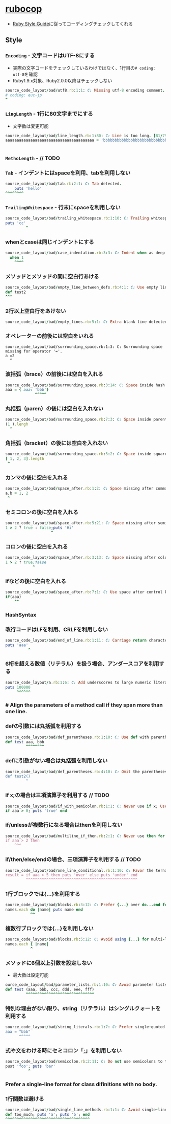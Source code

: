 # [rubocop](https://github.com/bbatsov/rubocop)

- [Ruby Style Guide](https://github.com/bbatsov/ruby-style-guide)に従ってコーディングチェックしてくれる

## Style

### `Encoding` - 文字コードはUTF-8にする

- 実際の文字コードをチェックしているわけではなく、1行目の`# coding: utf-8`を確認
- Ruby1.9.x対象、Ruby2.0.0以降はチェックしない

```ruby
source_code_layout/bad/utf8.rb:1:1: C: Missing utf-8 encoding comment.
# coding: euc-jp
^
```

### `LingLength` - 1行に80文字までにする

- 文字数は変更可能

```ruby
source_code_layout/bad/line_length.rb:1:80: C: Line is too long. [81/79]
aaaaaaaaaaaaaaaaaaaaaaaaaaaaaaaaaaaaaaa = 'bbbbbbbbbbbbbbbbbbbbbbbbbbbbbbbbbbbbb'
                                                                               ^^
```

### `MethoLength` - // TODO

### `Tab` - インデントにはspaceを利用、tabを利用しない

```ruby
source_code_layout/bad/tab.rb:2:1: C: Tab detected.
	puts 'hello'
^^^^^^^^
```

### `TrailingWhitespace` - 行末にspaceを利用しない

```ruby
source_code_layout/bad/trailing_whitespace.rb:1:10: C: Trailing whitespace detected.
puts 'cc'
         ^
```

### whenとcaseは同じインデントにする

```ruby
source_code_layout/bad/case_indentation.rb:3:3: C: Indent when as deep as case.
  when 1
    ^^^^
```

### メソッドとメソッドの間に空白行あける

```ruby
source_code_layout/bad/empty_line_between_defs.rb:4:1: C: Use empty lines between defs.
def test2
^^^
```

### 2行以上空白行をあけない

```ruby
source_code_layout/bad/empty_lines.rb:5:1: C: Extra blank line detected.
```

### オペレーターの前後には空白をいれる

```
source_code_layout/bad/surrounding_space.rb:1:3: C: Surrounding space missing for operator '='.
a =2
  ^
```

### 波括弧（brace）の前後には空白を入れる

```ruby
source_code_layout/bad/surrounding_space.rb:3:14: C: Space inside hash literal braces missing.
aaa = { aaa: 'bbb'}
             ^^^^^
```

### 丸括弧（paren）の後には空白を入れない

```ruby
source_code_layout/bad/surrounding_space.rb:7:3: C: Space inside parentheses detected.
(1 ).lengh
  ^
```

### 角括弧（bracket）の後には空白を入れない

```ruby
source_code_layout/bad/surrounding_space.rb:5:2: C: Space inside square brackets detected.
[ 1, 2, 3].length
 ^
```

### カンマの後に空白を入れる

```ruby
source_code_layout/bad/space_after.rb:1:2: C: Space missing after comma.
a,b = 1, 2
 ^
```

### セミコロンの後に空白を入れる

```ruby
source_code_layout/bad/space_after.rb:5:21: C: Space missing after semicolon.
1 > 2 ? true : false;puts 'Hi'
                    ^
```

### コロンの後に空白を入れる

```ruby
source_code_layout/bad/space_after.rb:3:13: C: Space missing after colon.
1 > 2 ? true:false
            ^
```

### ifなどの後に空白を入れる

```ruby
source_code_layout/bad/space_after.rb:7:1: C: Use space after control keywords.
if(aaa)
    ^^
```

### HashSyntax

### 改行コードはLFを利用、CRLFを利用しない

```ruby
source_code_layout/bad/end_of_line.rb:1:11: C: Carriage return character detected.
puts 'aaa'
          ^
```

### 6桁を超える数値（リテラル）を扱う場合、アンダースコアを利用する

```ruby
source_code_layout/a.rb:1:6: C: Add underscores to large numeric literals to improve their readability.
puts 100000
     ^^^^^^
```

### # Align the parameters of a method call if they span more than one line.

### defの引数には丸括弧を利用する

```ruby
source_code_layout/bad/def_parentheses.rb:1:10: C: Use def with parentheses when there are arguments.
def test aaa, bbb
         ^^^^^^^^
```

### defに引数がない場合は丸括弧を利用しない

```ruby
source_code_layout/bad/def_parentheses.rb:4:10: C: Omit the parentheses in defs when the method doesn't accept any arguments.
def test2()
         ^
```

### if x;の場合は三項演算子を利用する // TODO

```ruby
source_code_layout/bad/if_with_semicolon.rb:1:1: C: Never use if x; Use the ternary operator instead.
if aaa > 0; puts 'true' end
```

### if/unlessが複数行になる場合はthenを利用しない

```ruby
source_code_layout/bad/multiline_if_then.rb:2:1: C: Never use then for multi-line if/unless.
if aaa > 2 then
    ^^^
```

### if/then/else/endの場合、三項演算子を利用する // TODO

```ruby
source_code_layout/bad/one_line_conditional.rb:1:10: C: Favor the ternary operator (?:) over if/then/else/end constructs.
result = if aaa > 5 then puts 'over' else puts 'under' end
         ^^^^^^^^^^^^^^^^^^^^^^^^^^^^^^^^^^^^^^^^^^^^^^^^^
```

### 1行ブロックでは{...}を利用する

```ruby
source_code_layout/bad/blocks.rb:3:12: C: Prefer {...} over do...end for single-line blocks.
names.each do |name| puts name end
           ^^
```

### 複数行ブロックでは{...}を利用しない

```ruby
source_code_layout/bad/blocks.rb:5:12: C: Avoid using {...} for multi-line blocks.
names.each { |name|
           ^
```

### メソッドに6個以上引数を設定しない

- 最大数は設定可能

```ruby
ource_code_layout/bad/parameter_lists.rb:1:10: C: Avoid parameter lists longer than 5 parameters.
def test (aaa, bbb, ccc, ddd, eee, fff)
         ^^^^^^^^^^^^^^^^^^^^^^^^^^^^^^
```

### 特別な理由がない限り、string（リテラル）はシングルクォートを利用する

```ruby
source_code_layout/bad/string_literals.rb:1:7: C: Prefer single-quoted strings when you don't need string interpolation or special symbols.
aaa = "bbb"
      ^^^^^
```

### 式や文をわける時にセミコロン「;」を利用しない

```ruby
source_code_layout/bad/semicolon.rb:2:11: C: Do not use semicolons to terminate expressions.
pust 'foo'; puts 'bar'
          ^
```

### Prefer a single-line format for class difinitions with no body.

### 1行関数は避ける

```ruby
source_code_layout/bad/single_line_methods.rb:1:1: C: Avoid single-line method definitions.
def too_much; puts 'a'; puts 'b'; end
^^^^^^^^^^^^^^^^^^^^^^^^^^^^^^^^^^^^^
```
